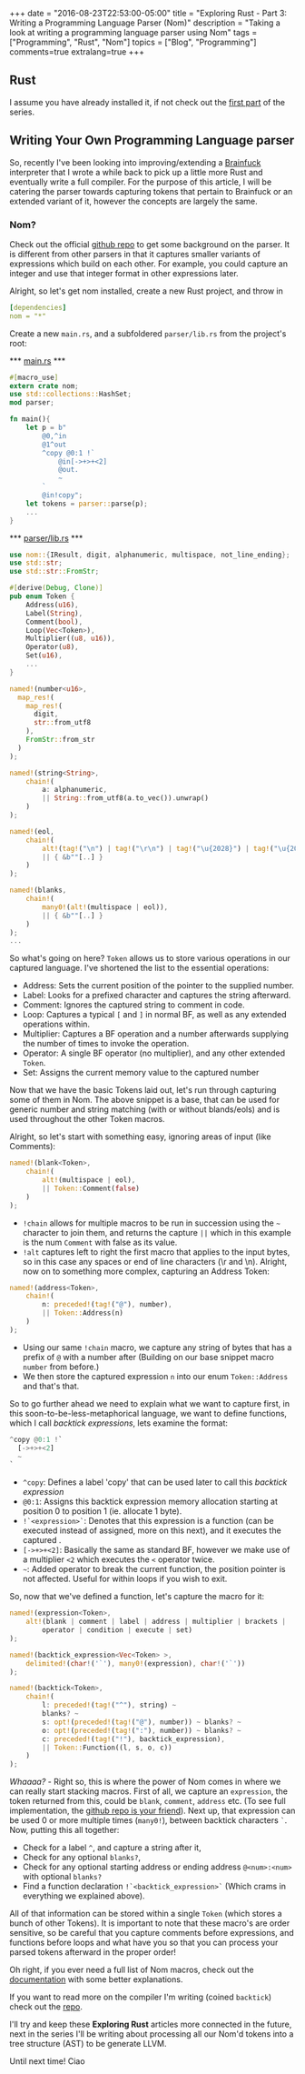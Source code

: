 +++
date = "2016-08-23T22:53:00-05:00"
title = "Exploring Rust - Part 3: Writing a Programming Language Parser (Nom)"
description = "Taking a look at writing a programming language parser using Nom"
tags = ["Programming", "Rust", "Nom"]
topics = ["Blog", "Programming"]
comments=true
extralang=true
+++

## Rust

I assume you have already installed it, if not check out the [first part](http://simonwillshire.com/blog/Exploring-Rust/) of the series.

## Writing Your Own Programming Language parser

So, recently I've been looking into improving/extending a [Brainfuck]('https://en.wikipedia.org/wiki/Brainfuck') interpreter that I wrote a while back to pick up a little more Rust and eventually write a full compiler. For the purpose of this article, I will be catering the parser towards capturing tokens that pertain to Brainfuck or an extended variant of it, however the concepts are largely the same.

### Nom?

Check out the official [github repo]('https://github.com/Geal/nom') to get some background on the parser. It is different from other parsers in that it captures smaller variants of expressions which build on each other. For example, you could capture an integer and use that integer format in other expressions later.

Alright, so let's get nom installed, create a new Rust project, and throw in

``` yaml
[dependencies]
nom = "*"
```

Create a new ```main.rs```, and a subfoldered ```parser/lib.rs``` from the project's root:

*** [main.rs]('https://github.com/Tiggilyboo/Backtick/blob/master/src/main.rs') ***

``` rust
#[macro_use]
extern crate nom;
use std::collections::HashSet;
mod parser;

fn main(){
    let p = b"
        @0,^in
        @1^out
        ^copy @0:1 !`
            @in[->+>+<2]
            @out.
            ~
        `
        @in!copy";
    let tokens = parser::parse(p);
    ...
}
```

*** [parser/lib.rs]('https://github.com/Tiggilyboo/Backtick/blob/master/src/parser.rs') ***

``` rust
use nom::{IResult, digit, alphanumeric, multispace, not_line_ending};
use std::str;
use std::str::FromStr;

#[derive(Debug, Clone)]
pub enum Token {
    Address(u16),
    Label(String),
    Comment(bool),
    Loop(Vec<Token>),
    Multiplier((u8, u16)),
    Operator(u8),
    Set(u16),
    ...
}

named!(number<u16>,
  map_res!(
    map_res!(
      digit,
      str::from_utf8
    ),
    FromStr::from_str
  )
);

named!(string<String>,
    chain!(
        a: alphanumeric,
        || String::from_utf8(a.to_vec()).unwrap()
    )
);

named!(eol,
    chain!(
        alt!(tag!("\n") | tag!("\r\n") | tag!("\u{2028}") | tag!("\u{2029}")),
        || { &b""[..] }
    )
);

named!(blanks,
    chain!(
        many0!(alt!(multispace | eol)),
        || { &b""[..] }
    )
);
...
```

So what's going on here? ```Token``` allows us to store various operations in our captured language. I've shortened the list to the essential operations:

* Address: Sets the current position of the pointer to the supplied number.
* Label: Looks for a prefixed character and captures the string afterward.
* Comment: Ignores the captured string to comment in code.
* Loop: Captures a typical ```[``` and ```]``` in normal BF, as well as any extended operations within.
* Multiplier: Captures a BF operation and a number afterwards supplying the number of times to invoke the operation.
* Operator: A single BF operator (no multiplier), and any other extended ```Token```.
* Set: Assigns the current memory value to the captured number

Now that we have the basic Tokens laid out, let's run through capturing some of them in Nom. The above snippet is a base, that can be used for generic number and string matching (with or without blands/eols) and is used throughout the other Token macros.

Alright, so let's start with something easy, ignoring areas of input (like Comments):

``` rust
named!(blank<Token>,
    chain!(
        alt!(multispace | eol),
        || Token::Comment(false)
    )
);
```

* ```!chain``` allows for multiple macros to be run in succession using the ```~``` character to join them, and returns the capture ```||``` which in this example is the num ```Comment``` with false as its value.
* ```!alt``` captures left to right the first macro that applies to the input bytes, so in this case any spaces or end of line characters (\r and \n).
Alright, now on to something more complex, capturing an Address Token:

``` rust
named!(address<Token>,
    chain!(
        n: preceded!(tag!("@"), number),
        || Token::Address(n)
    )
);
```

* Using our same ```!chain``` macro, we capture any string of bytes that has a prefix of ```@``` with a number after (Building on our base snippet macro ```number``` from before.)
* We then store the captured expression ```n``` into our enum ```Token::Address``` and that's that.

So to go further ahead we need to explain what we want to capture first, in this soon-to-be-less-metaphorical language, we want to define functions, which I call *backtick expressions*, lets examine the format:

``` rust
^copy @0:1 !`
  [->+>+<2]
  ~
`
```

* ```^copy```: Defines a label 'copy' that can be used later to call this *backtick expression*
* ```@0:1```: Assigns this backtick expression memory allocation starting at position 0 to position 1 (ie. allocate 1 byte).
* ``` !`<expression>` ```: Denotes that this expression is a function (can be executed instead of assigned, more on this next), and it executes the captured *<expression>*.
* ```[->+>+<2]```: Basically the same as standard BF, however we make use of a multiplier ```<2``` which executes the ```<``` operator twice.
* ```~```: Added operator to break the current function, the position pointer is not affected. Useful for within loops if you wish to exit.

So, now that we've defined a function, let's capture the macro for it:

``` rust
named!(expression<Token>,
    alt!(blank | comment | label | address | multiplier | brackets |
        operator | condition | execute | set)
);

named!(backtick_expression<Vec<Token> >,
    delimited!(char!('`'), many0!(expression), char!('`'))
);

named!(backtick<Token>,
    chain!(
        l: preceded!(tag!("^"), string) ~
        blanks? ~
        s: opt!(preceded!(tag!("@"), number)) ~ blanks? ~
        o: opt!(preceded!(tag!(":"), number)) ~ blanks? ~
        c: preceded!(tag!("!"), backtick_expression),
        || Token::Function((l, s, o, c))
    )
);
```

*Whaaaa?* - Right so, this is where the power of Nom comes in where we can really start stacking macros. First of all, we capture an ```expression```, the token returned from this, could be ```blank```, ```comment```, ```address``` etc. (To see full implementation, the [github repo is your friend]('https://github.com/Tiggilyboo/Backtick')). Next up, that expression can be used 0 or more multiple times (```many0!```), between backtick characters ``` ` ```. Now, putting this all together:

* Check for a label ```^```, and capture a string after it,
* Check for any optional ```blanks?```,
* Check for any optional starting address or ending address ```@<num>:<num>``` with optional ```blanks?```
* Find a function declaration ``` !`<backtick_expression>` ``` (Which crams in everything we explained above).

All of that information can be stored within a single ```Token``` (which stores a bunch of other Tokens). It is important to note that these macro's are order sensitive, so be careful that you capture comments before expressions, and functions before loops and what have you so that you can process your parsed tokens afterward in the proper order!

Oh right, if you ever need a full list of Nom macros, check out the [documentation]('http://rust.unhandledexpression.com/nom/') with some better explanations.

If you want to read more on the compiler I'm writing (coined `backtick`) check out the [repo]('https://github.com/Tiggilyboo/Backtick/').

I'll try and keep these **Exploring Rust** articles more connected in the future, next in the series I'll be writing about processing all our Nom'd tokens into a tree structure (AST) to be generate LLVM.

Until next time! Ciao
